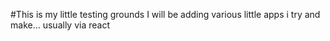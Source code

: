 #This is my little testing grounds
I will be adding various little apps i try and make... usually via react
